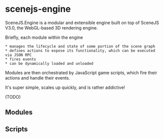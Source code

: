 scenejs-engine
=======================

SceneJS.Engine is a modular and extensible engine built on top of SceneJS V3.0, the WebGL-based 3D rendering engine.

Briefly, each module within the engine

    * manages the lifecycle and state of some portion of the scene graph
    * defines actions to expose its functionality, which can be executed via JSON RPC
    * fires events
    * can be dynamically loaded and unloaded

Modules are then orchestrated by JavaScript game scripts, which fire their actions and handle their events.

It's super simple, scales up quickly, and is rather addictive!


(TODO)

Modules
-------------------------


Scripts
-------------------------
